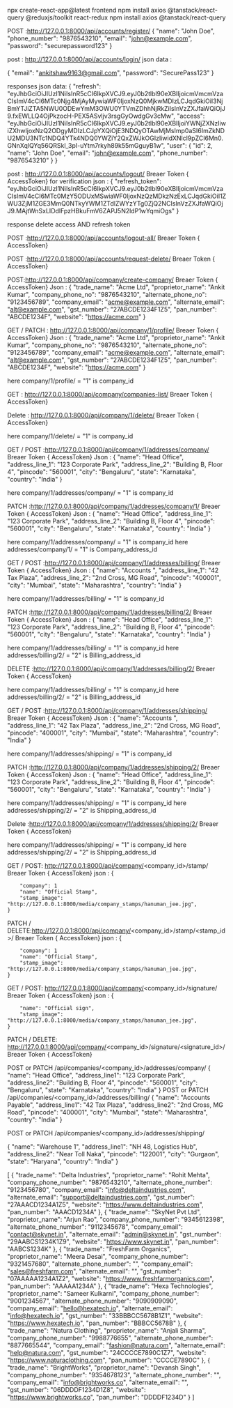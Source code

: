 npx create-react-app@latest frontend
npm install axios @tanstack/react-query @reduxjs/toolkit react-redux
npm install axios @tanstack/react-query

<!-- registration api  -->

POST :http://127.0.0.1:8000/api/accounts/register/
{
"name": "John Doe",
"phone_number": "9876543210",
"email": "john@example.com",
"password": "securepassword123"
}

<!-- login API -->

post : http://127.0.0.1:8000/api/accounts/login/
json data :

{
"email": "ankitshaw9163@gmail.com",
"password": "SecurePass123"
}

responses json data:
{
"refresh": "eyJhbGciOiJIUzI1NiIsInR5cCI6IkpXVCJ9.eyJ0b2tlbl90eXBlIjoicmVmcmVzaCIsImV4cCI6MTc0Njg4MjAyMywiaWF0IjoxNzQ0MjkwMDIzLCJqdGkiOiI3NjBmYTJiZTA5NWU0ODEwYmM3OWU0YTVmZDhhNjRkZiIsInVzZXJfaWQiOjJ9.fxEWLLQ4OjPkzocH-PEX5ASvljv3rsgGyOwdgGv3cMw",
"access": "eyJhbGciOiJIUzI1NiIsInR5cCI6IkpXVCJ9.eyJ0b2tlbl90eXBlIjoiYWNjZXNzIiwiZXhwIjoxNzQ2ODgyMDIzLCJpYXQiOjE3NDQyOTAwMjMsImp0aSI6ImZkNDU2MDU3NTc1NDQ4YTk4NDQ0YWZiY2QxZWJkOGIzIiwidXNlcl9pZCI6Mn0.GNnXqlQYq56QRSkl_3pI-uYtm7rkyh89k55mGguyB1w",
"user": {
"id": 2,
"name": "John Doe",
"email": "john@example.com",
"phone_number": "9876543210"
}
}

<!-- logout API  -->

post : http://127.0.0.1:8000/api/accounts/logout/
Breaer Token { AccessToken} for verification
json : {
"refresh_token": "eyJhbGciOiJIUzI1NiIsInR5cCI6IkpXVCJ9.eyJ0b2tlbl90eXBlIjoicmVmcmVzaCIsImV4cCI6MTc0MzY5ODUxMSwiaWF0IjoxNzQzMDkzNzExLCJqdGkiOiI1ZWU3ZjM1ZGE3MmQ0NTkyYWM1ZTdlZWYzYTg0ZjQ2NCIsInVzZXJfaWQiOjJ9.MAjtWnSxLIDdlFpzHBkuFmV6ZAPJ5N2ldP1wYqmiOgs"
}

response delete access AND refresh token

<!-- logout from all devices  -->

POST :http://127.0.0.1:8000/api/accounts/logout-all/
Breaer Token { AccessToken}

<!-- Delete Request   -->

POST :http://127.0.0.1:8000/api/accounts/request-delete/
Breaer Token { AccessToken}


<!--      COMPANY                  -->
<!-- Create new company  -->

POST:http://127.0.0.1:8000/api/company/create-company/
Breaer Token { AccessToken}
Json :
{
"trade_name": "Acme Ltd",
"proprietor_name": "Ankit Kumar",
"company_phone_no": "9876543210",
"alternate_phone_no": "9123456789",
"company_email": "acme@example.com",
"alternate_email": "alt@example.com",
"gst_number": "27ABCDE1234F1Z5",
"pan_number": "ABCDE1234F",
"website": "https://acme.com"
}

<!-- Get or UPDATE  company details    -->

GET / PATCH : http://127.0.0.1:8000/api/company/1/profile/
Breaer Token { AccessToken}
Json :
{
"trade_name": "Acme Ltd",
"proprietor_name": "Ankit Kumar",
"company_phone_no": "9876543210",
"alternate_phone_no": "9123456789",
"company_email": "acme@example.com",
"alternate_email": "alt@example.com",
"gst_number": "27ABCDE1234F1Z5",
"pan_number": "ABCDE1234F",
"website": "https://acme.com"
}

here company/1/profile/ = "1" is company_id


<!-- get company list  -->

GET : http://127.0.0.1:8000/api/company/companies-list/
Breaer Token { AccessToken}

<!-- Delete company   -->

Delete  : http://127.0.0.1:8000/api/company/1/delete/
Breaer Token { AccessToken}

here company/1/delete/ = "1" is company_id




 

<!-- Create /GET company Address     -->

GET / POST :http://127.0.0.1:8000/api/company/1/addresses/company/
Breaer Token { AccessToken}
Json :
{
"name": "Head Office",
"address_line_1": "123 Corporate Park",
"address_line_2": "Building B, Floor 4",
"pincode": "560001",
"city": "Bengaluru",
"state": "Karnataka",
"country": "India"
}

here company/1/addresses/company/ = "1" is company_id

<!-- Update Company Address  -->

PATCH :http://127.0.0.1:8000/api/company/1/addresses/company/1/
Breaer Token { AccessToken}
Json :
{
"name": "Head Office",
"address_line_1": "123 Corporate Park",
"address_line_2": "Building B, Floor 4",
"pincode": "560001",
"city": "Bengaluru",
"state": "Karnataka",
"country": "India"
}

here company/1/addresses/company/ = "1" is company_id
here addresses/company/1/ = "1" is Company_address_id

<!-- Create /GET Billing  Address     -->

GET / POST :http://127.0.0.1:8000/api/company/1/addresses/billing/
Breaer Token { AccessToken}
Json :
{
"name": "Accounts ",
"address_line_1": "42 Tax Plaza",
"address_line_2": "2nd Cross, MG Road",
"pincode": "400001",
"city": "Mumbai",
"state": "Maharashtra",
"country": "India"
}

here company/1/addresses/billing/ = "1" is company_id

<!-- Update Billing Address  -->

PATCH :http://127.0.0.1:8000/api/company/1/addresses/billing/2/
Breaer Token { AccessToken}
Json : 
{
"name": "Head Office",
"address_line_1": "123 Corporate Park",
"address_line_2": "Building B, Floor 4",
"pincode": "560001",
"city": "Bengaluru",
"state": "Karnataka",
"country": "India"
}

here company/1/addresses/billing/ = "1" is company_id
here addresses/billing/2/ = "2" is Billing_address_id

<!-- Delete  Billing Address  -->

DELETE :http://127.0.0.1:8000/api/company/1/addresses/billing/2/
Breaer Token { AccessToken}

here company/1/addresses/billing/ = "1" is company_id
here addresses/billing/2/ = "2" is Billing_address_id

<!-- Create /GET Shippping  Address     -->

GET / POST :http://127.0.0.1:8000/api/company/1/addresses/shipping/
Breaer Token { AccessToken}
Json :
{
"name": "Accounts ",
"address_line_1": "42 Tax Plaza",
"address_line_2": "2nd Cross, MG Road",
"pincode": "400001",
"city": "Mumbai",
"state": "Maharashtra",
"country": "India"
}

here company/1/addresses/shipping/ = "1" is company_id

<!-- Update Shipping Address  -->

PATCH :http://127.0.0.1:8000/api/company/1/addresses/shipping/2/
Breaer Token { AccessToken}
Json :
{
"name": "Head Office",
"address_line_1": "123 Corporate Park",
"address_line_2": "Building B, Floor 4",
"pincode": "560001",
"city": "Bengaluru",
"state": "Karnataka",
"country": "India"
}

here company/1/addresses/shipping/ = "1" is company_id
here addresses/shipping/2/ = "2" is Shipping_address_id

<!-- Delete Shipping Address  -->

Delete :http://127.0.0.1:8000/api/company/1/addresses/shipping/2/
Breaer Token { AccessToken}

here company/1/addresses/shipping/ = "1" is company_id
here addresses/shipping/2/ = "2" is Shipping_address_id





<!-- Get/ create stamps -->

GET / POST: http://127.0.0.1:8000/api/company/<company_id>/stamp/
Breaer Token { AccessToken}
json :
{

        "company": 1
        "name": "Official Stamp",
        "stamp_image": "http://127.0.0.1:8000/media/company_stamps/hanuman_jee.jpg",
    }


<!-- PATCH / DELETE stamps -->

PATCH / DELETE:http://127.0.0.1:8000/api/company/<company_id>/stamp/<stamp_id>/
Breaer Token { AccessToken}
json :
{

        "company": 1
        "name": "Official Stamp",
        "stamp_image": "http://127.0.0.1:8000/media/company_stamps/hanuman_jee.jpg",
    }

<!-- Get/ create Signature -->

GET / POST: http://127.0.0.1:8000/api/company/<company_id>/signature/
Breaer Token { AccessToken}
json :
{

       
        "name": "Official sign",
        "stamp_image": "http://127.0.0.1:8000/media/company_stamps/hanuman_jee.jpg",
    }


<!-- PATCH / DELETE signatures -->

PATCH / DELETE: http://127.0.0.1:8000/api/company/<company_id>/signature/<signature_id>/
Breaer Token { AccessToken}




POST or PATCH /api/companies/<company_id>/addresses/company/
{
"name": "Head Office",
"address_line1": "123 Corporate Park",
"address_line2": "Building B, Floor 4",
"pincode": "560001",
"city": "Bengaluru",
"state": "Karnataka",
"country": "India"
}
POST or PATCH /api/companies/<company_id>/addresses/billing/
{
"name": "Accounts Payable",
"address_line1": "42 Tax Plaza",
"address_line2": "2nd Cross, MG Road",
"pincode": "400001",
"city": "Mumbai",
"state": "Maharashtra",
"country": "India"
}

POST or PATCH /api/companies/<company_id>/addresses/shipping/

{
"name": "Warehouse 1",
"address_line1": "NH 48, Logistics Hub",
"address_line2": "Near Toll Naka",
"pincode": "122001",
"city": "Gurgaon",
"state": "Haryana",
"country": "India"
}

[
{
"trade_name": "Delta Industries",
"proprietor_name": "Rohit Mehta",
"company_phone_number": "9876543210",
"alternate_phone_number": "9123456780",
"company_email": "info@deltaindustries.com",
"alternate_email": "support@deltaindustries.com",
"gst_number": "27AAACD1234A1Z5",
"website": "https://www.deltaindustries.com",
"pan_number": "AAACD1234A"
},
{
"trade_name": "SkyNet Pvt Ltd",
"proprietor_name": "Arjun Rao",
"company_phone_number": "9345612398",
"alternate_phone_number": "9112345678",
"company_email": "contact@skynet.in",
"alternate_email": "admin@skynet.in",
"gst_number": "29AABCS1234K1Z9",
"website": "https://www.skynet.in",
"pan_number": "AABCS1234K"
},
{
"trade_name": "FreshFarm Organics",
"proprietor_name": "Meera Desai",
"company_phone_number": "9321457680",
"alternate_phone_number": "",
"company_email": "sales@freshfarm.com",
"alternate_email": "",
"gst_number": "07AAAAA1234A1Z2",
"website": "https://www.freshfarmorganics.com",
"pan_number": "AAAAA1234A"
},
{
"trade_name": "Hexa Technologies",
"proprietor_name": "Sameer Kulkarni",
"company_phone_number": "9001234567",
"alternate_phone_number": "9090909090",
"company_email": "hello@hexatech.io",
"alternate_email": "info@hexatech.io",
"gst_number": "33BBBCC5678B1Z1",
"website": "https://www.hexatech.io",
"pan_number": "BBBCC5678B"
},
{
"trade_name": "Natura Clothing",
"proprietor_name": "Anjali Sharma",
"company_phone_number": "9988776655",
"alternate_phone_number": "8877665544",
"company_email": "fashion@natura.com",
"alternate_email": "help@natura.com",
"gst_number": "24CCCCE7890C1Z7",
"website": "https://www.naturaclothing.com",
"pan_number": "CCCCE7890C"
},
{
"trade_name": "BrightWorks",
"proprietor_name": "Devansh Singh",
"company_phone_number": "9354678123",
"alternate_phone_number": "",
"company_email": "info@brightworks.co",
"alternate_email": "",
"gst_number": "06DDDDF1234D1Z8",
"website": "https://www.brightworks.co",
"pan_number": "DDDDF1234D"
}
]
